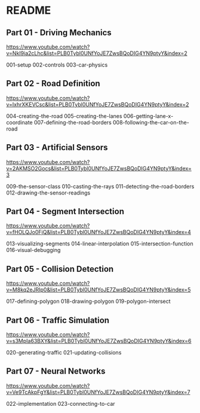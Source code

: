 # README

## Part 01 - Driving Mechanics

https://www.youtube.com/watch?v=NkI9ia2cLhc&list=PLB0Tybl0UNfYoJE7ZwsBQoDIG4YN9ptyY&index=2

001-setup
002-controls
003-car-physics

## Part 02 - Road Definition

https://www.youtube.com/watch?v=IxhrXKEVCsc&list=PLB0Tybl0UNfYoJE7ZwsBQoDIG4YN9ptyY&index=2

004-creating-the-road
005-creating-the-lanes
006-getting-lane-x-coordinate
007-defining-the-road-borders
008-following-the-car-on-the-road

## Part 03 - Artificial Sensors

https://www.youtube.com/watch?v=2AKMSO2Gocs&list=PLB0Tybl0UNfYoJE7ZwsBQoDIG4YN9ptyY&index=3

009-the-sensor-class
010-casting-the-rays
011-detecting-the-road-borders
012-drawing-the-sensor-readings

## Part 04 - Segment Intersection

https://www.youtube.com/watch?v=fHOLQJo0FjQ&list=PLB0Tybl0UNfYoJE7ZwsBQoDIG4YN9ptyY&index=4

013-visualizing-segments
014-linear-interpolation
015-intersection-function
016-visual-debugging

## Part 05 - Collision Detection

https://www.youtube.com/watch?v=M8kq2eJRIp0&list=PLB0Tybl0UNfYoJE7ZwsBQoDIG4YN9ptyY&index=5

017-defining-polygon
018-drawing-polygon
019-polygon-intersect

## Part 06 - Traffic Simulation

https://www.youtube.com/watch?v=s3MpIa63BXY&list=PLB0Tybl0UNfYoJE7ZwsBQoDIG4YN9ptyY&index=6

020-generating-traffic
021-updating-collisions

## Part 07 - Neural Networks

https://www.youtube.com/watch?v=Ve9TcAkpFgY&list=PLB0Tybl0UNfYoJE7ZwsBQoDIG4YN9ptyY&index=7

022-implementation
023-connecting-to-car
